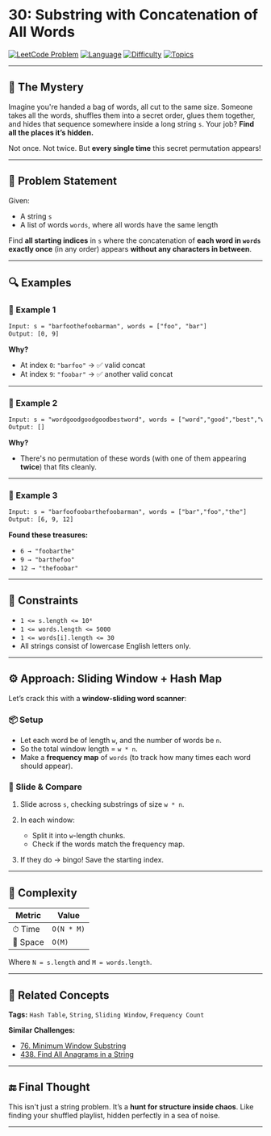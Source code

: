 # 30: Substring with Concatenation of All Words

[![LeetCode Problem](https://img.shields.io/badge/LeetCode-30-blue)](https://leetcode.com/problems/substring-with-concatenation-of-all-words/)
[![Language](https://img.shields.io/badge/Language-Java-orange)](https://www.java.com/)
[![Difficulty](https://img.shields.io/badge/Difficulty-Hard-red)]()
[![Topics](https://img.shields.io/badge/Topics-Hash%20Table%2C%20String%2C%20Sliding%20Window-lightgrey)]()

---

## 🧠 The Mystery

Imagine you're handed a bag of words, all cut to the same size. Someone takes all the words, shuffles them into a secret order, glues them together, and hides that sequence somewhere inside a long string `s`. Your job? **Find all the places it’s hidden.**

Not once. Not twice. But **every single time** this secret permutation appears!

---

## 🧩 Problem Statement

Given:

* A string `s`
* A list of words `words`, where all words have the same length

Find **all starting indices** in `s` where the concatenation of **each word in `words` exactly once** (in any order) appears **without any characters in between**.

---

## 🔍 Examples

### 🧪 Example 1

```txt
Input: s = "barfoothefoobarman", words = ["foo", "bar"]
Output: [0, 9]
```

**Why?**

* At index `0`: `"barfoo"` → ✅ valid concat
* At index `9`: `"foobar"` → ✅ another valid concat

---

### 🧪 Example 2

```txt
Input: s = "wordgoodgoodgoodbestword", words = ["word","good","best","word"]
Output: []
```

**Why?**

* There's no permutation of these words (with one of them appearing **twice**) that fits cleanly.

---

### 🧪 Example 3

```txt
Input: s = "barfoofoobarthefoobarman", words = ["bar","foo","the"]
Output: [6, 9, 12]
```

**Found these treasures:**

* `6 → "foobarthe"`
* `9 → "barthefoo"`
* `12 → "thefoobar"`

---

## 📏 Constraints

* `1 <= s.length <= 10⁴`
* `1 <= words.length <= 5000`
* `1 <= words[i].length <= 30`
* All strings consist of lowercase English letters only.

---

## ⚙️ Approach: Sliding Window + Hash Map

Let’s crack this with a **window-sliding word scanner**:

### 📦 Setup

* Let each word be of length `w`, and the number of words be `n`.
* So the total window length = `w * n`.
* Make a **frequency map** of `words` (to track how many times each word should appear).

### 🔁 Slide & Compare

1. Slide across `s`, checking substrings of size `w * n`.
2. In each window:

   * Split it into `w`-length chunks.
   * Check if the words match the frequency map.
3. If they do → bingo! Save the starting index.

---

## 🧮 Complexity

| Metric   | Value      |
| -------- | ---------- |
| ⏱ Time   | `O(N * M)` |
| 🧠 Space | `O(M)`     |

Where `N = s.length` and `M = words.length`.

---

## 🧰 Related Concepts

**Tags:** `Hash Table`, `String`, `Sliding Window`, `Frequency Count`

**Similar Challenges:**

* [76. Minimum Window Substring](https://leetcode.com/problems/minimum-window-substring/)
* [438. Find All Anagrams in a String](https://leetcode.com/problems/find-all-anagrams-in-a-string/)

---

## 🔚 Final Thought

This isn't just a string problem. It’s a **hunt for structure inside chaos**. Like finding your shuffled playlist, hidden perfectly in a sea of noise.

---
